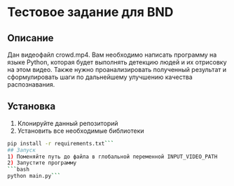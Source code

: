 # Тестовое задание для BND 

## Описание

Дан видеофайл crowd.mp4. Вам необходимо написать программу на языке Python, которая будет выполнять детекцию людей и их отрисовку на этом видео. Также нужно проанализировать полученный результат и сформулировать шаги по дальнейшему улучшению качества распознавания.

## Установка

1) Клонируйте данный репозиторий
2) Установить все необходимые библиотеки

```bash
pip install -r requirements.txt```
## Запуск
1) Поменяйте путь до файла в глобальной переменной INPUT_VIDEO_PATH
2) Запустите программу
```bash
python main.py```
